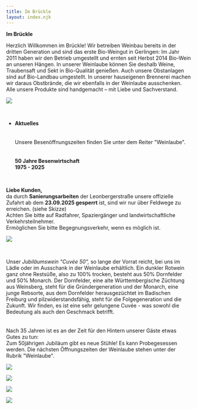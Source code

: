 ```yaml
---
title: Im Brückle
layout: index.njk
---
```

**Im Brückle**

Herzlich Willkommen im Brückle! Wir betreiben Weinbau bereits in der dritten Generation und sind das erste Bio-Weingut in Gerlingen: Im Jahr 2011 haben wir den Betrieb umgestellt und ernten seit Herbst 2014 Bio-Wein an unseren Hängen. In unserer Weinlaube können Sie deshalb Weine, Traubensaft und Sekt in Bio-Qualität genießen. Auch unsere Obstanlagen sind auf Bio-Landbau umgestellt. In unserer hauseigenen Brennerei machen wir daraus Obstbrände, die wir ebenfalls in der Weinlaube ausschenken. Alle unsere Produkte sind handgemacht – mit Liebe und Sachverstand. [](www.robertaantinolfi.com)

![](/assets/img/01_imbrueckle_07.jpg)

<br>

* **Aktuelles**\
  <br>\
  Unsere Besenöffnungszeiten finden Sie unter dem Reiter "Weinlaube".\
  <br>\
  **50 Jahre Besenwirtschaft**\
  **1975 - 2025**

<br>

**Liebe Kunden,**\
da durch **Sanierungsarbeiten** der Leonbergerstraße unsere offizielle Zufahrt ab dem **23.09.2025 gesperrt** ist, sind wir nur über Feldwege zu erreichen. (siehe Skizze)\
Achten Sie bitte auf Radfahrer, Spaziergänger und landwirtschaftliche Verkehrsteilnehmer.\
Ermöglichen Sie bitte Begegnungsverkehr, wenn es möglich ist.

![](/assets/img/img_2297.jpg)

<br>

Unser *Jubiläumswein "Cuvée 50",* so lange der Vorrat reicht, bei uns im Lädle oder im Ausschank in der Weinlaube erhältlich.
Ein dunkler Rotwein ganz ohne Restsüße, also zu 100% trocken, 
besteht aus 50% Dornfelder und 50% Monarch.
Der Dornfelder, eine alte Württembergische Züchtung aus Weinsberg, steht für die Gründergeneration 
und der Monarch, eine junge Rebsorte, aus dem Dornfelder herausgezüchtet im Badischen Freiburg und pilzwiderstandsfähig, steht für die Folgegeneration und die Zukunft.
Wir finden, es ist eine sehr gelungene Cuvée - was sowohl die Bedeutung als auch den Geschmack betrifft.
\
<br>\
Nach 35 Jahren ist es an der Zeit für den Hintern unserer Gäste etwas Gutes zu tun:\
Zum 50jährigen Jubiläum gibt es neue Stühle! Es kann Probegesessen werden. Die nächsten Öffnungszeiten der Weinlaube stehen unter der Rubrik "Weinlaube".

![](/assets/img/jubilaeum_02.jpg)

![](/assets/img/01_im_brueckle_04.gif)

![](/assets/img/01_im_brueckle_05.gif)

![](/assets/img/01_im_brueckle_06.gif)
